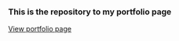 ### This is the repository to my portfolio page

[View portfolio page](https://edinapetroczki.github.io/)
